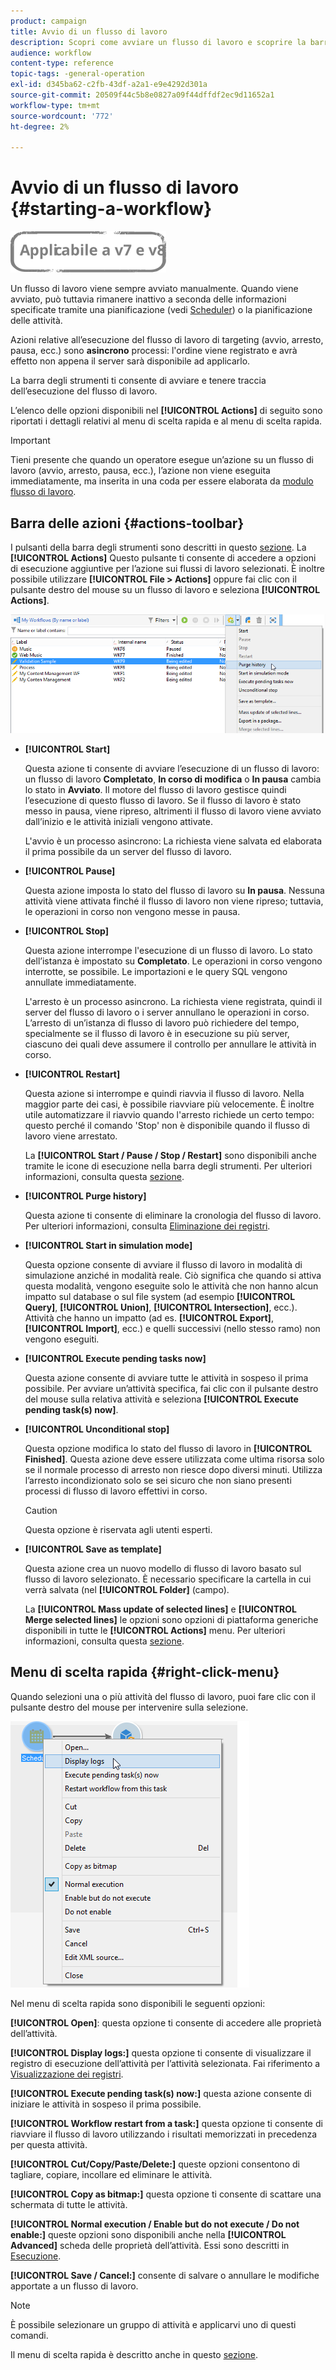 ```yaml
---
product: campaign
title: Avvio di un flusso di lavoro
description: Scopri come avviare un flusso di lavoro e scoprire la barra delle azioni dei flussi di lavoro e fai clic con il pulsante destro del mouse sul menu
audience: workflow
content-type: reference
topic-tags: -general-operation
exl-id: d345ba62-c2fb-43df-a2a1-e9e4292d301a
source-git-commit: 20509f44c5b8e0827a09f44dffdf2ec9d11652a1
workflow-type: tm+mt
source-wordcount: '772'
ht-degree: 2%

---
```


# Avvio di un flusso di lavoro {#starting-a-workflow}

![](../../assets/common.svg)

Un flusso di lavoro viene sempre avviato manualmente. Quando viene avviato, può tuttavia rimanere inattivo a seconda delle informazioni specificate tramite una pianificazione (vedi [Scheduler](scheduler.md)) o la pianificazione delle attività.

Azioni relative all’esecuzione del flusso di lavoro di targeting (avvio, arresto, pausa, ecc.) sono **asincrono** processi: l&#39;ordine viene registrato e avrà effetto non appena il server sarà disponibile ad applicarlo.

La barra degli strumenti ti consente di avviare e tenere traccia dell’esecuzione del flusso di lavoro.

L’elenco delle opzioni disponibili nel **[!UICONTROL Actions]** di seguito sono riportati i dettagli relativi al menu di scelta rapida e al menu di scelta rapida.

>[!IMPORTANT]
>
>Tieni presente che quando un operatore esegue un’azione su un flusso di lavoro (avvio, arresto, pausa, ecc.), l’azione non viene eseguita immediatamente, ma inserita in una coda per essere elaborata da [modulo flusso di lavoro](architecture.md).

## Barra delle azioni {#actions-toolbar}

I pulsanti della barra degli strumenti sono descritti in questo [sezione](../../campaign/using/marketing-campaign-deliveries.md#building-the-main-target-in-a-workflow). La **[!UICONTROL Actions]** Questo pulsante ti consente di accedere a opzioni di esecuzione aggiuntive per l’azione sui flussi di lavoro selezionati. È inoltre possibile utilizzare **[!UICONTROL File > Actions]** oppure fai clic con il pulsante destro del mouse su un flusso di lavoro e seleziona **[!UICONTROL Actions]**.

![](assets/purge_historique.png)

* **[!UICONTROL Start]**

   Questa azione ti consente di avviare l’esecuzione di un flusso di lavoro: un flusso di lavoro **Completato**, **In corso di modifica** o **In pausa** cambia lo stato in **Avviato**. Il motore del flusso di lavoro gestisce quindi l’esecuzione di questo flusso di lavoro. Se il flusso di lavoro è stato messo in pausa, viene ripreso, altrimenti il flusso di lavoro viene avviato dall’inizio e le attività iniziali vengono attivate.

   L&#39;avvio è un processo asincrono: La richiesta viene salvata ed elaborata il prima possibile da un server del flusso di lavoro.

* **[!UICONTROL Pause]**

   Questa azione imposta lo stato del flusso di lavoro su **In pausa**. Nessuna attività viene attivata finché il flusso di lavoro non viene ripreso; tuttavia, le operazioni in corso non vengono messe in pausa.

* **[!UICONTROL Stop]**

   Questa azione interrompe l&#39;esecuzione di un flusso di lavoro. Lo stato dell’istanza è impostato su **Completato**. Le operazioni in corso vengono interrotte, se possibile. Le importazioni e le query SQL vengono annullate immediatamente.

   L&#39;arresto è un processo asincrono. La richiesta viene registrata, quindi il server del flusso di lavoro o i server annullano le operazioni in corso. L’arresto di un’istanza di flusso di lavoro può richiedere del tempo, specialmente se il flusso di lavoro è in esecuzione su più server, ciascuno dei quali deve assumere il controllo per annullare le attività in corso.

* **[!UICONTROL Restart]**

   Questa azione si interrompe e quindi riavvia il flusso di lavoro. Nella maggior parte dei casi, è possibile riavviare più velocemente. È inoltre utile automatizzare il riavvio quando l&#39;arresto richiede un certo tempo: questo perché il comando &#39;Stop&#39; non è disponibile quando il flusso di lavoro viene arrestato.

   La **[!UICONTROL Start / Pause / Stop / Restart]** sono disponibili anche tramite le icone di esecuzione nella barra degli strumenti. Per ulteriori informazioni, consulta questa [sezione](../../campaign/using/marketing-campaign-deliveries.md#creating-a-targeting-workflow).

* **[!UICONTROL Purge history]**

   Questa azione ti consente di eliminare la cronologia del flusso di lavoro. Per ulteriori informazioni, consulta [Eliminazione dei registri](monitoring-workflow-execution.md#purging-the-logs).

* **[!UICONTROL Start in simulation mode]**

   Questa opzione consente di avviare il flusso di lavoro in modalità di simulazione anziché in modalità reale. Ciò significa che quando si attiva questa modalità, vengono eseguite solo le attività che non hanno alcun impatto sul database o sul file system (ad esempio **[!UICONTROL Query]**, **[!UICONTROL Union]**, **[!UICONTROL Intersection]**, ecc.). Attività che hanno un impatto (ad es. **[!UICONTROL Export]**, **[!UICONTROL Import]**, ecc.) e quelli successivi (nello stesso ramo) non vengono eseguiti.

* **[!UICONTROL Execute pending tasks now]**

   Questa azione consente di avviare tutte le attività in sospeso il prima possibile. Per avviare un’attività specifica, fai clic con il pulsante destro del mouse sulla relativa attività e seleziona **[!UICONTROL Execute pending task(s) now]**.

* **[!UICONTROL Unconditional stop]**

   Questa opzione modifica lo stato del flusso di lavoro in **[!UICONTROL Finished]**. Questa azione deve essere utilizzata come ultima risorsa solo se il normale processo di arresto non riesce dopo diversi minuti. Utilizza l’arresto incondizionato solo se sei sicuro che non siano presenti processi di flusso di lavoro effettivi in corso.

   >[!CAUTION]
   >
   >Questa opzione è riservata agli utenti esperti.

* **[!UICONTROL Save as template]**

   Questa azione crea un nuovo modello di flusso di lavoro basato sul flusso di lavoro selezionato. È necessario specificare la cartella in cui verrà salvata (nel **[!UICONTROL Folder]** (campo).

   La **[!UICONTROL Mass update of selected lines]** e **[!UICONTROL Merge selected lines]** le opzioni sono opzioni di piattaforma generiche disponibili in tutte le **[!UICONTROL Actions]** menu. Per ulteriori informazioni, consulta questa [sezione](../../platform/using/updating-data.md).

## Menu di scelta rapida {#right-click-menu}

Quando selezioni una o più attività del flusso di lavoro, puoi fare clic con il pulsante destro del mouse per intervenire sulla selezione.

![](assets/contextual_menu.png)

Nel menu di scelta rapida sono disponibili le seguenti opzioni:

**[!UICONTROL Open]**: questa opzione ti consente di accedere alle proprietà dell’attività.

**[!UICONTROL Display logs:]** questa opzione ti consente di visualizzare il registro di esecuzione dell’attività per l’attività selezionata. Fai riferimento a [Visualizzazione dei registri](monitoring-workflow-execution.md#displaying-logs).

**[!UICONTROL Execute pending task(s) now:]** questa azione consente di iniziare le attività in sospeso il prima possibile.

**[!UICONTROL Workflow restart from a task:]** questa opzione ti consente di riavviare il flusso di lavoro utilizzando i risultati memorizzati in precedenza per questa attività.

**[!UICONTROL Cut/Copy/Paste/Delete:]** queste opzioni consentono di tagliare, copiare, incollare ed eliminare le attività.

**[!UICONTROL Copy as bitmap:]** questa opzione ti consente di scattare una schermata di tutte le attività.

**[!UICONTROL Normal execution / Enable but do not execute / Do not enable:]** queste opzioni sono disponibili anche nella **[!UICONTROL Advanced]** scheda delle proprietà dell’attività. Essi sono descritti in [Esecuzione](advanced-parameters.md#execution).

**[!UICONTROL Save / Cancel:]** consente di salvare o annullare le modifiche apportate a un flusso di lavoro.

>[!NOTE]
>
>È possibile selezionare un gruppo di attività e applicarvi uno di questi comandi.

Il menu di scelta rapida è descritto anche in questo [sezione](../../campaign/using/marketing-campaign-deliveries.md#executing-a-workflow).
